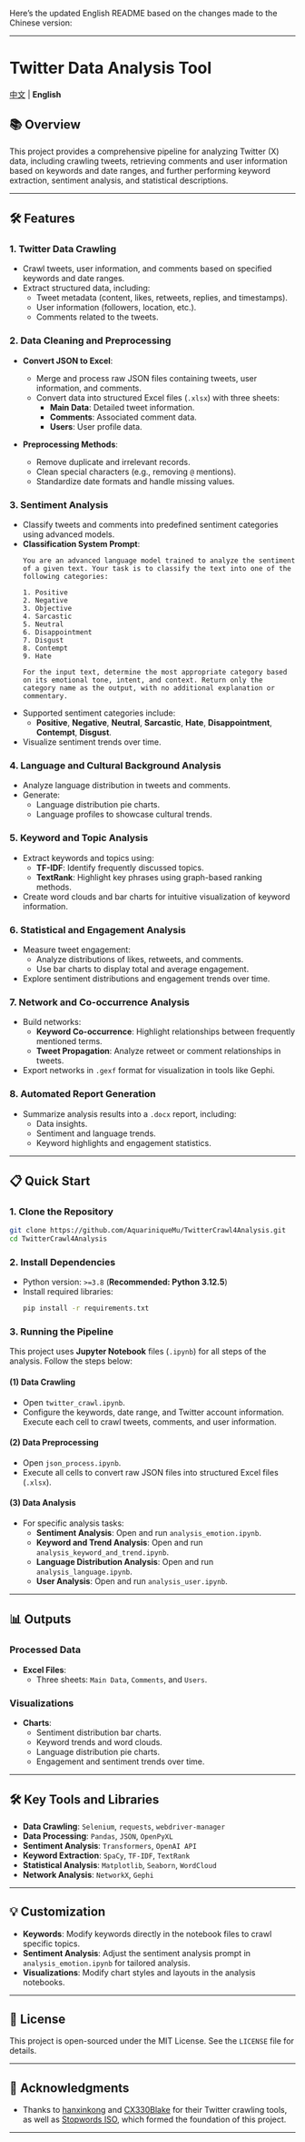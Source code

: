 Here’s the updated English README based on the changes made to the Chinese version:

---

# Twitter Data Analysis Tool

[中文](./README_zh.md) | **English**

## 📚 **Overview**
This project provides a comprehensive pipeline for analyzing Twitter (X) data, including crawling tweets, retrieving comments and user information based on keywords and date ranges, and further performing keyword extraction, sentiment analysis, and statistical descriptions.

---

## 🛠️ **Features**

### **1. Twitter Data Crawling**
- Crawl tweets, user information, and comments based on specified keywords and date ranges.
- Extract structured data, including:
  - Tweet metadata (content, likes, retweets, replies, and timestamps).
  - User information (followers, location, etc.).
  - Comments related to the tweets.

### **2. Data Cleaning and Preprocessing**
- **Convert JSON to Excel**:
  - Merge and process raw JSON files containing tweets, user information, and comments.
  - Convert data into structured Excel files (`.xlsx`) with three sheets:
    - **Main Data**: Detailed tweet information.
    - **Comments**: Associated comment data.
    - **Users**: User profile data.

- **Preprocessing Methods**:
  - Remove duplicate and irrelevant records.
  - Clean special characters (e.g., removing `@` mentions).
  - Standardize date formats and handle missing values.

### **3. Sentiment Analysis**
- Classify tweets and comments into predefined sentiment categories using advanced models.
- **Classification System Prompt**:
  ```plaintext
  You are an advanced language model trained to analyze the sentiment of a given text. Your task is to classify the text into one of the following categories:

  1. Positive
  2. Negative
  3. Objective
  4. Sarcastic
  5. Neutral
  6. Disappointment
  7. Disgust
  8. Contempt
  9. Hate

  For the input text, determine the most appropriate category based on its emotional tone, intent, and context. Return only the category name as the output, with no additional explanation or commentary.
  ```
- Supported sentiment categories include:
  - **Positive**, **Negative**, **Neutral**, **Sarcastic**, **Hate**, **Disappointment**, **Contempt**, **Disgust**.
- Visualize sentiment trends over time.

### **4. Language and Cultural Background Analysis**
- Analyze language distribution in tweets and comments.
- Generate:
  - Language distribution pie charts.
  - Language profiles to showcase cultural trends.

### **5. Keyword and Topic Analysis**
- Extract keywords and topics using:
  - **TF-IDF**: Identify frequently discussed topics.
  - **TextRank**: Highlight key phrases using graph-based ranking methods.
- Create word clouds and bar charts for intuitive visualization of keyword information.

### **6. Statistical and Engagement Analysis**
- Measure tweet engagement:
  - Analyze distributions of likes, retweets, and comments.
  - Use bar charts to display total and average engagement.
- Explore sentiment distributions and engagement trends over time.

### **7. Network and Co-occurrence Analysis**
- Build networks:
  - **Keyword Co-occurrence**: Highlight relationships between frequently mentioned terms.
  - **Tweet Propagation**: Analyze retweet or comment relationships in tweets.
- Export networks in `.gexf` format for visualization in tools like Gephi.

### **8. Automated Report Generation**
- Summarize analysis results into a `.docx` report, including:
  - Data insights.
  - Sentiment and language trends.
  - Keyword highlights and engagement statistics.

---

## 📋 **Quick Start**

### **1. Clone the Repository**
```bash
git clone https://github.com/AquariniqueMu/TwitterCrawl4Analysis.git
cd TwitterCrawl4Analysis
```

### **2. Install Dependencies**
- Python version: `>=3.8` (**Recommended: Python 3.12.5**)
- Install required libraries:
  ```bash
  pip install -r requirements.txt
  ```

### **3. Running the Pipeline**

This project uses **Jupyter Notebook** files (`.ipynb`) for all steps of the analysis. Follow the steps below:

#### (1) **Data Crawling**
- Open `twitter_crawl.ipynb`.
- Configure the keywords, date range, and Twitter account information. Execute each cell to crawl tweets, comments, and user information.

#### (2) **Data Preprocessing**
- Open `json_process.ipynb`.
- Execute all cells to convert raw JSON files into structured Excel files (`.xlsx`).

#### (3) **Data Analysis**
- For specific analysis tasks:
  - **Sentiment Analysis**: Open and run `analysis_emotion.ipynb`.
  - **Keyword and Trend Analysis**: Open and run `analysis_keyword_and_trend.ipynb`.
  - **Language Distribution Analysis**: Open and run `analysis_language.ipynb`.
  - **User Analysis**: Open and run `analysis_user.ipynb`.

---

## 📊 **Outputs**

### **Processed Data**
- **Excel Files**:
  - Three sheets: `Main Data`, `Comments`, and `Users`.

### **Visualizations**
- **Charts**:
  - Sentiment distribution bar charts.
  - Keyword trends and word clouds.
  - Language distribution pie charts.
  - Engagement and sentiment trends over time.

---

## 🛠️ **Key Tools and Libraries**
- **Data Crawling**: `Selenium`, `requests`, `webdriver-manager`
- **Data Processing**: `Pandas`, `JSON`, `OpenPyXL`
- **Sentiment Analysis**: `Transformers`, `OpenAI API`
- **Keyword Extraction**: `SpaCy`, `TF-IDF`, `TextRank`
- **Statistical Analysis**: `Matplotlib`, `Seaborn`, `WordCloud`
- **Network Analysis**: `NetworkX`, `Gephi`

---

## 💡 **Customization**
- **Keywords**: Modify keywords directly in the notebook files to crawl specific topics.
- **Sentiment Analysis**: Adjust the sentiment analysis prompt in `analysis_emotion.ipynb` for tailored analysis.
- **Visualizations**: Modify chart styles and layouts in the analysis notebooks.

---

## 📜 **License**
This project is open-sourced under the MIT License. See the `LICENSE` file for details.

---

## 🙏 **Acknowledgments**
- Thanks to [hanxinkong](https://github.com/hanxinkong) and [CX330Blake](https://github.com/CX330Blake) for their Twitter crawling tools, as well as [Stopwords ISO](https://github.com/stopwords-iso/stopwords-iso), which formed the foundation of this project.

--- 